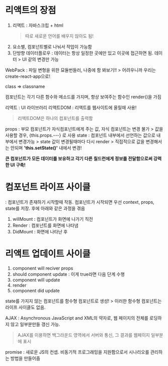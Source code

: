 # 리액트의 장점
1. 리액트 : 자바스크립 + html
    > 따로 새로운 언어를 배우지 않아도 됨!
2. 요소별, 컴포넌트별로 나눠서 작업이 가능함
3. 단방향 데이터플로우 : 데이터는 항상 일정한 곳에만 있고 이곳에 접근하면 됨.
                        데이터 > UI 같의 변경만 가능

WebPack : 파일 변형을 위한 묘듈번들러, 나중에 함 봐보기!!
    > 어려우니까 우리는 create-react-app으로!

class => classname

컴포넌트는 각기 다른 함수와 메소드를 가지며, 항상 보여주는 함수인 render()을 가짐

리액트 : UI 라이브러리
리액트DOM : 리액트를 웹사이트에 올릴때 사용!
> 리엑트DOM은 하나의 컴포넌트를 출력함

props : 부모 컴포넌트가 자식컴포넌트에게 주는 값, 자식 컴포넌트는 변경 불가
    > 값을 사용할 경우, {this.props.---} 로 사용
state : 컴포넌트 내부에서 선언하는 값으로 내부에서 변경가능
    > state 값이 변경될때마다 다시 render
    > 직접적으로 값을 변경해서는 안되며 <b>'this.setState()'</b> 내에서 변경!

<b>큰 컴포넌트가 모든 데이터를 보유하고 각기 다른 칠드런에게 정보를 전달함으로써 강력한 UI 구축!</b>

# 컴포넌트 라이프 사이클
: 컴포넌트가 존재하기 시작할때 작동. 컴포넌트가 시작되면 우선 context, props, state를 저장. 후에 아래와 같은 과정을 겪음
1. willMount : 컴포넌트가 화면에 나가기 직전
2. Render : 컴포넌트를 화면에 나타냄
3. DidMount : 화면에 나타난 후

# 리액트 업데이트 사이클
1. component will reciver props
2. should component update : 이게 true라면 다음 단계 수행
3. component will update
4. render
5. component did update 

state를 가지지 않는 컴포넌트를 함수형 컴포넌트로 생성!
    > 이러한 함수형 컴포넌트는 라이프 사이클도 없음.

AJAX : Asynchronous JavaScript and XML의 약자로, 웹 페이지의 전체를 로딩하지 않고 일부분만들 갱신 가능.
> AJAX를 이용하면 백그라운드 영역에서 서버와 통신, 그 결과를 웹페이지 일부분에 표시

promise : 새로운 JS의 컨셉. 비동기적 프로그래밍을 지원함으로서 시나리오를 관리하는 방법을 만들어줌